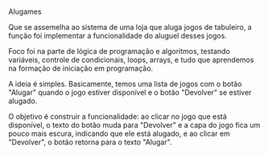 Alugames 

Que se assemelha ao sistema de uma loja que aluga jogos de tabuleiro, a função foi implementar a funcionalidade do aluguel desses jogos. 

Foco foi na parte de lógica de programação e algoritmos, testando variáveis, controle de condicionais, loops, arrays, e tudo que aprendemos na formação de iniciação em programação. 

A ideia é simples. Basicamente, temos uma lista de jogos com o botão "Alugar" quando o jogo estiver disponível e o botão "Devolver" se estiver alugado. 

O objetivo é construir a funcionalidade: ao clicar no jogo que está disponível, o texto do botão muda para "Devolver" e a capa do jogo fica um pouco mais escura, indicando que ele está alugado, e ao clicar em "Devolver", o botão retorna para o texto "Alugar". 

 

